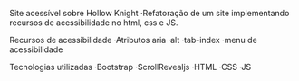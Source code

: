 Site acessível sobre Hollow Knight
·Refatoração de um site implementando recursos de acessibilidade no html, css e JS.

Recursos de acessibilidade
·Atributos aria
·alt
·tab-index
·menu de acessibilidade

Tecnologias utilizadas
·Bootstrap
·ScrollRevealjs
·HTML
·CSS
·JS
